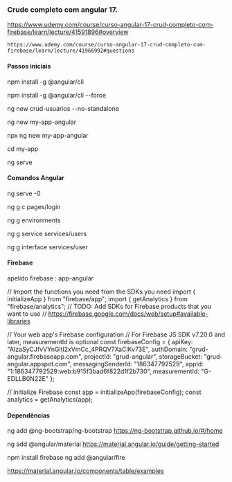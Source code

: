 ### Crude completo com angular 17.

https://www.udemy.com/course/curso-angular-17-crud-completo-com-firebase/learn/lecture/41591896#overview

``` Ultimo visto
https://www.udemy.com/course/curso-angular-17-crud-completo-com-firebase/learn/lecture/41966992#questions
```

#### Passos iniciais 

npm install -g @angular/cli

npm install -g @angular/cli --force

ng new crud-usuarios --no-standalone

ng new my-app-angular

npx ng new my-app-angular

cd my-app

ng serve

#### Comandos Angular

ng serve -0

ng g c pages/login

ng g environments

ng g service services/users

ng g interface services/user

#### Firebase
apelido firebase : app-angular

// Import the functions you need from the SDKs you need
import { initializeApp } from "firebase/app";
import { getAnalytics } from "firebase/analytics";
// TODO: Add SDKs for Firebase products that you want to use
// https://firebase.google.com/docs/web/setup#available-libraries

// Your web app's Firebase configuration
// For Firebase JS SDK v7.20.0 and later, measurementId is optional
const firebaseConfig = {
  apiKey: "AIzaSyCJfvVYnGltl2xVmCc_4PRQV7XaClKv73E",
  authDomain: "grud-angular.firebaseapp.com",
  projectId: "grud-angular",
  storageBucket: "grud-angular.appspot.com",
  messagingSenderId: "186347792529",
  appId: "1:186347792529:web:b915f3bad6f822d1f2b730",
  measurementId: "G-EDLLB0N22E"
};

// Initialize Firebase
const app = initializeApp(firebaseConfig);
const analytics = getAnalytics(app);

#### Dependências
ng add @ng-bootstrap/ng-bootstrap
https://ng-bootstrap.github.io/#/home

ng add @angular/material
https://material.angular.io/guide/getting-started

npm install firebase
ng add @angular/fire

https://material.angular.io/components/table/examples